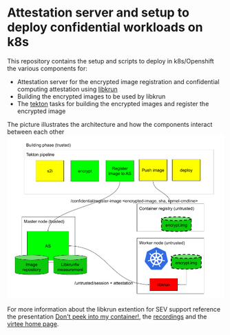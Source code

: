 # Attestation server and setup to deploy confidential workloads on k8s

This repository contains the setup and scripts to deploy in k8s/Openshift the various components for:
  * Attestation server for the encrypted image registration and confidential computing attestation using [libkrun](https://github.com/containers/libkrun)
  * Building the encrypted images to be used by libkrun
  * The [tekton](https://tekton.dev/) tasks for building the encrypted images and register the encrypted image

The picture illustrates the architecture and how the components interact between each other
![architecture](pictures/CW-flow.png)

For more information about the libkrun extention for SEV support reference the presentation [Don't peek into my container!](https://static.sched.com/hosted_files/kvmforum2021/44/Dont_Peek_Into_my_Container.pdf), the [recordings](https://www.youtube.com/watch?v=ww6EiDsCRz4) and the [virtee home page](https://virtee.io/).
